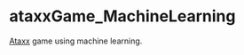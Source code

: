 # ataxxGame_MachineLearning
<a href="https://en.wikipedia.org/wiki/Ataxx" target="_blank">Ataxx</a> game using machine learning.
